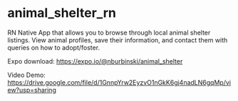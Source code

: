 # animal_shelter_rn

RN Native App that allows you to browse through local animal shelter listings. View animal profiles, save their information, and contact them with queries on how to adopt/foster. 

Expo download: https://expo.io/@nburbinski/animal_shelter

Video Demo: https://drive.google.com/file/d/1GnnpYrw2EyzvO1nGkK6gj4nadLN6gqMp/view?usp=sharing
